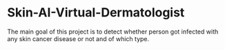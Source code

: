 # Skin-AI-Virtual-Dermatologist
The main goal of this project is to detect whether person got infected with any skin cancer disease or not and of which type.
